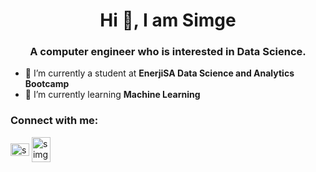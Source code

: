 <h1 align="center">Hi 👋, I am Simge </h1>
<h3 align="center">A computer engineer who is interested in Data Science. </h3>

- 🔭 I’m currently a student at **EnerjiSA Data Science and Analytics Bootcamp**
- 🌱 I’m currently learning **Machine Learning**

<h3 align="left">Connect with me:</h3>
<p align="left">
	<a href="https://www.linkedin.com/in/simgebıçkıcı" target="_blank"><img align="center" src="https://raw.githubusercontent.com/rahuldkjain/github-profile-readme-generator/master/src/images/icons/Social/linked-in-alt.svg" alt="simgebickici" height="20" width="30" /></a>
  <a href="https://www.hackerrank.com/1simge" target="_blank"><img align="center" src="https://raw.githubusercontent.com/rahuldkjain/github-profile-readme-generator/master/src/images/icons/Social/hackerrank.svg" alt="simgebickici" height="40" width="30" /></a>
  

<!--
**simgebickici/simgebickici** is a ✨ _special_ ✨ repository because its `README.md` (this file) appears on your GitHub profile.

Here are some ideas to get you started:

- 🔭 I’m currently working on ...
- 🌱 I’m currently learning ...
- 👯 I’m looking to collaborate on ...
- 🤔 I’m looking for help with ...
- 💬 Ask me about ...
- 📫 How to reach me: ...
- 😄 Pronouns: ...
- ⚡ Fun fact: ...
-->
